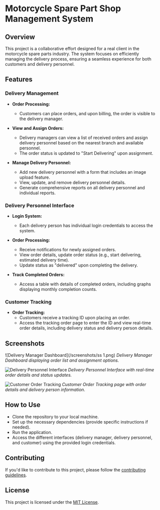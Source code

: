 # Motorcycle Spare Part Shop Management System

## Overview

This project is a collaborative effort designed for a real client in the motorcycle spare parts industry. The system focuses on efficiently managing the delivery process, ensuring a seamless experience for both customers and delivery personnel.

## Features

### Delivery Management

- **Order Processing:**
  - Customers can place orders, and upon billing, the order is visible to the delivery manager.

- **View and Assign Orders:**
  - Delivery managers can view a list of received orders and assign delivery personnel based on the nearest branch and available personnel.
  - The order status is updated to "Start Delivering" upon assignment.

- **Manage Delivery Personnel:**
  - Add new delivery personnel with a form that includes an image upload feature.
  - View, update, and remove delivery personnel details.
  - Generate comprehensive reports on all delivery personnel and individual reports.

### Delivery Personnel Interface

- **Login System:**
  - Each delivery person has individual login credentials to access the system.

- **Order Processing:**
  - Receive notifications for newly assigned orders.
  - View order details, update order status (e.g., start delivering, estimated delivery time).
  - Update status as "delivered" upon completing the delivery.

- **Track Completed Orders:**
  - Access a table with details of completed orders, including graphs displaying monthly completion counts.

### Customer Tracking

- **Order Tracking:**
  - Customers receive a tracking ID upon placing an order.
  - Access the tracking order page to enter the ID and view real-time order details, including delivery status and delivery person details.

## Screenshots

![Delivery Manager Dashboard](/screenshots/ss 1.png)
*Delivery Manager Dashboard displaying order list and assignment options.*

![Delivery Personnel Interface](/screenshots/delivery_personnel_interface.png)
*Delivery Personnel Interface with real-time order details and status updates.*

![Customer Order Tracking](/screenshots/customer_order_tracking.png)
*Customer Order Tracking page with order details and delivery person information.*

## How to Use

- Clone the repository to your local machine.
- Set up the necessary dependencies (provide specific instructions if needed).
- Run the application.
- Access the different interfaces (delivery manager, delivery personnel, and customer) using the provided login credentials.

## Contributing

If you'd like to contribute to this project, please follow the [contributing guidelines](CONTRIBUTING.md).

## License

This project is licensed under the [MIT License](LICENSE).

